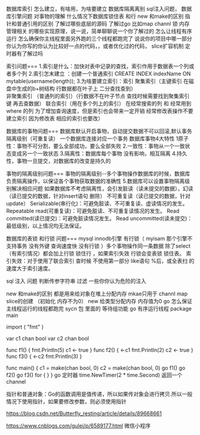 数据库索引 怎么建立，有啥用，为啥要建立
数据库隔离离别 
sql注入问题，
数据库引擎问题
对事物的理解 
什么情况下数据库锁住表 和行
new 和make的区别
指针和普通引用的区别
了解过哪些底层的源码 了解过go 比如map channl 锁 内存管理相关 的哪些实现原理，说一说，简单聊聊说一个你了解过的
怎么让线程有序运行
怎么确保你主线程里面另外跑的三个线程都跑完了
说说你的项目中哪一部分你认为你写的你认为比较好一点的代码，，或者优化过的代码，
slice扩容机制
定时器有了解过吗

索引问题===
 1.索引是什么：加快对表中记录的查找，索引作用于数据表一个列或者多个列
   2.索引怎末建立 ：创建一个普通索引 CREATE INDEX indexName ON mytable(username(length)); 
  3.为啥要建立索引：索引 聚集索引（主键索引  在磁盘中生成的b+树结构 行数据都在叶子上 二分查找查到）  
  非聚集索引 （普通列的索引）（行数据不在叶子节点 查找时候需要找到聚集索引键 再去查数据）
  联合索引（用在多个列上的索引）
  在经常搜索的列  和 经常用到 where 的列 为了增加查询速度，但是索引也会带来一定开销
经常修改表操作不要建立索引 因为修改表 相应的索引也要改）

数据库的事物问题=== 
数据库默认开启事物，自动提交数据不可以回滚,默认事务隔离级别（可重复读）  一个数据库连接对应一个事务
数据库事物4大特性 
1原子性：事物不可分割，要么全部成功，要么全部失败
2.一致性：事物从一个一致状态变成另一个一致状态
3.隔离性：数据库每个事物 没有影响，相互隔离
4.持久性，事物一旦提交，对数据库的改变是持久的

事物的隔离级别问题===
事物的隔离级别--多个事物操作数据库的时候，数据库负责隔离操作，以保证各个事物获取数据的准确性
5.数据库可以设置事物隔离级别解决相应问题   如果数据库不考虑隔离性，会引发脏读（读未提交的数据），幻读（读已提交的数据，针对insert语句 删除） 不可重复读（读已提交的数据，针对update）
Serializable(串行化)：可避免脏读、不可重复读、虚读情况的发生。
Repeatable read(可重复读)：可避免脏读、不可重复读情况的发生。
Read committed(读已提交)：可避免脏读情况发生。
Read uncommitted(读未提交)：最低级别，以上情况均无法保证。

数据库的表锁 和行锁 问题===
mysql innodb引擎 有行锁（ myisam 那个引擎不支持事务 没有外键 查询速度快 没有行锁 ）多个事物操作同一条数据 除了select  （有索引情况）都会加上行锁 锁住行  ，如果索引失效 行锁会变表锁 锁住表。
索引失效：对于使用了联合索引 查时候 不使用第一部分  like语句 %后，或全表扫 的速度大于索引速度。

sql 注入 问题  判断传参字符串 过滤 一些你你认为危险的注入

new 和make的区别 都是用来给对象在堆上分配内存  mkae只用于 channl map slice的创建 
（初始化 内存不为0） new 给类型分配内存 内存值为0
go 怎么保证主线程运行的线程都跑完  sycn 包 里面的 等待组功能
go 有序运行线程
package main

import (
        "fmt"
)

var c1 chan bool
var c2 chan bool

func f1() {
        fmt.Println(5)
        c1 <- true
}
func f2() {
        <-c1
        fmt.Println(2)
        c2 <- true
}
func f3() {
        <-c2
        fmt.Println(3)
}

func main() {
        c1 = make(chan bool, 0)
        c2 = make(chan bool, 0)
        go f1()
        go f2()
        go f3()
        for {
        }
}
go 定时器 time.NewTimer(2 * time.Second) 返回一个 channel

指针和普通对象：Go的函数调用是值传递，所以如果传对象会进行拷贝.所以一般情况下使用指针，如果要修改参数，则必须使用指针

https://blog.csdn.net/Butterfly_resting/article/details/89668661


https://www.cnblogs.com/gulei/p/6589177.html 微信小程序